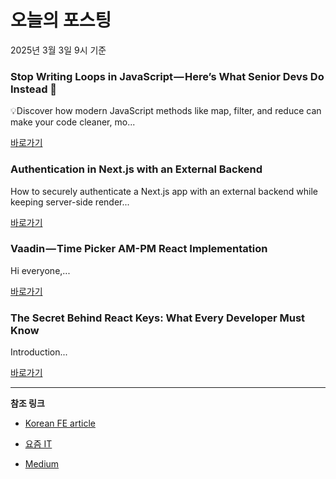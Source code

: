 # 오늘의 포스팅 
2025년 3월 3일 9시 기준 

### Stop Writing Loops in JavaScript — Here’s What Senior Devs Do Instead 🚀 

 💡Discover how modern JavaScript methods like map, filter, and reduce can make your code cleaner, mo... 

 [바로가기](https://medium.com/m/signin?actionUrl=https%3A%2F%2Fmedium.com%2F_%2Fbookmark%2Fp%2F0fdc9bd8c735&operation=register&redirect=https%3A%2F%2Fmedium.com%2F%40javaScriptwithvinay%2Fstop-writing-loops-in-javascript-heres-what-senior-devs-do-instead-0fdc9bd8c735&source=---recommended_stories---reactjs---0-84----------------bookmark_preview----00ffb098_7710_4bee_8570_a22b3646b438--------------) 

### Authentication in Next.js with an External Backend 

 How to securely authenticate a Next.js app with an external backend while keeping server-side render... 

 [바로가기](https://medium.com/m/signin?actionUrl=https%3A%2F%2Fmedium.com%2F_%2Fbookmark%2Fp%2F262fc2748158&operation=register&redirect=https%3A%2F%2Fmedium.com%2F%40urboifox%2Fauthentication-in-next-ajs-with-an-external-backend-262fc2748158&source=---recommended_stories---nextjs---0-84----------------bookmark_preview----e5a4a071_023f_44ab_b265_62184f2fb111--------------) 

### Vaadin — Time Picker AM-PM React Implementation 

 Hi everyone,... 

 [바로가기](https://medium.com/m/signin?actionUrl=https%3A%2F%2Fmedium.com%2F_%2Fbookmark%2Fp%2Fb0bc0684c480&operation=register&redirect=https%3A%2F%2Fmedium.com%2F%40aplu%2Fvaadin-time-picker-am-pm-react-implementation-b0bc0684c480&source=---recommended_stories---front_end_development---0-84----------------bookmark_preview----310a2ec2_24f4_4fe3_9dae_fa9372843926--------------) 

### The Secret Behind React Keys: What Every Developer Must Know 

 Introduction... 

 [바로가기](https://medium.com/m/signin?actionUrl=https%3A%2F%2Fmedium.com%2F_%2Fbookmark%2Fp%2Fb5b7b367887c&operation=register&redirect=https%3A%2F%2Fmedium.com%2F%40skrohilla1%2Fthe-secret-behind-react-keys-what-every-developer-must-know-b5b7b367887c&source=---recommended_stories---react---0-84----------------bookmark_preview----1fe757e3_cf38_4013_8203_39ad2e3e5c06--------------) 

---

**참조 링크**

- [Korean FE article](https://kofearticle.substack.com) 

- [요즘 IT](https://yozm.wishket.com/magazine) 

- [Medium](https://medium.com) 

